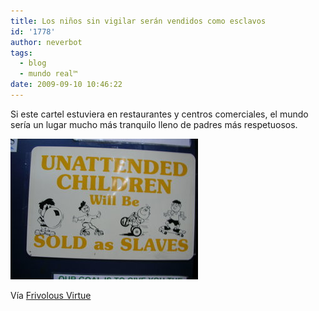 ```yaml
---
title: Los niños sin vigilar serán vendidos como esclavos
id: '1778'
author: neverbot
tags:
  - blog
  - mundo real™
date: 2009-09-10 10:46:22
---
```


Si este cartel estuviera en restaurantes y centros comerciales, el mundo sería un lugar mucho más tranquilo lleno de padres más respetuosos.

[![](./los-ninos-sin-vigilar-seran-vendidos-como-esclavos/tumblr_kouhjgTVkH1qzqw3vo1_400.jpg)](http://ceasefire.tumblr.com/post/169898278)

Vía [Frivolous Virtue](http://ceasefire.tumblr.com/post/169898278)